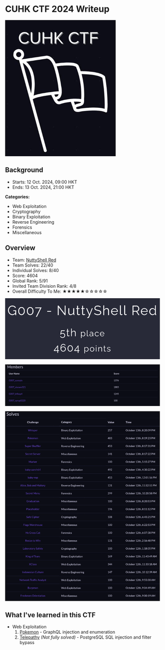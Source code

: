 # CUHK CTF 2024 Writeup

![](https://github.com/siunam321/CTF-Writeups/blob/main/CUHK-CTF-2024/images/banner.png)

## Background

- Starts: 12 Oct. 2024, 09:00 HKT
- Ends: 13 Oct. 2024, 21:00 HKT

**Categories:**

- Web Exploitation
- Cryptography
- Binary Exploitation
- Reverse Engineering
- Forensics
- Miscellaneous

## Overview

- Team: [NuttyShell Red](https://polyuctf.com/)
- Team Solves: 22/40
- Individual Solves: 8/40
- Score: 4604
- Global Rank: 5/91
- Invited Team Division Rank: 4/8
- Overall Difficulty To Me: ★★★★★☆☆☆☆☆

![](https://github.com/siunam321/CTF-Writeups/blob/main/CUHK-CTF-2024/images/score1.png)

![](https://github.com/siunam321/CTF-Writeups/blob/main/CUHK-CTF-2024/images/score2.png)

![](https://github.com/siunam321/CTF-Writeups/blob/main/CUHK-CTF-2024/images/solves.png)

## What I've learned in this CTF

- Web Exploitation
    1. [Pokemon](https://github.com/siunam321/CTF-Writeups/blob/main/CUHK-CTF-2024/Web-Exploitation/Pokemon/README.md) - GraphQL injection and enumeration
    2. [Telepathy](https://github.com/siunam321/CTF-Writeups/blob/main/CUHK-CTF-2024/Web-Exploitation/Telepathy/README.md) *(Not fully solved)* - PostgreSQL SQL injection and filter bypass